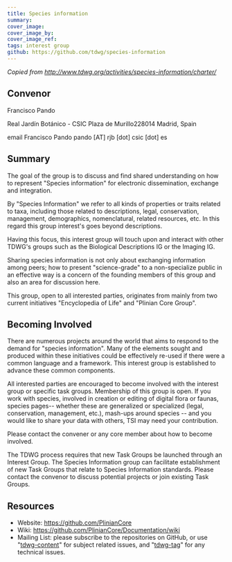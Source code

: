 ```yaml
---
title: Species information
summary: 
cover_image: 
cover_image_by: 
cover_image_ref: 
tags: interest group
github: https://github.com/tdwg/species-information
---
```


_Copied from <http://www.tdwg.org/activities/species-information/charter/>_

## Convenor

Francisco Pando

Real Jardín Botánico - CSIC
Plaza de Murillo228014
Madrid, Spain

email Francisco Pando pando [AT] rjb [dot] csic [dot] es

## Summary

The goal of the group is to discuss and find shared understanding on how to represent "Species information" for electronic dissemination, exchange and integration.

By "Species Information" we refer to all kinds of properties or traits related to taxa, including those related to descriptions, legal, conservation, management, demographics, nomenclatural, related resources, etc. In this regard this group interest's goes beyond descriptions.

Having this focus, this interest group will touch upon and interact with other TDWG's groups such as the Biological Descriptions IG or the Imaging IG.

Sharing species information is not only about exchanging information among peers; how to present "science-grade" to a non-specialize public in an effective way is a concern of the founding members of this group and also an area for discussion here. 

This group, open to all interested parties, originates from mainly from two current initiatives "Encyclopedia of Life" and "Plinian Core Group".

## Becoming Involved

There are numerous projects around the world that aims to respond to the demand for "species information". Many of the elements sought and produced within these initiatives could be effectively re-used if there were a common language and a framework. This interest group is established to advance these common components. 

All interested parties are encouraged to become involved with the interest group or specific task groups. Membership of this group is open. If you work with species, involved in creation or editing of digital flora or faunas, species pages-- whether these are generalized or specialized (legal, conservation, management, etc.), mash-ups around species -- and you would like to share your data with others, TSI may need your contribution.

Please contact the convener or any core member about how to become involved. 

The TDWG process requires that new Task Groups be launched through an Interest Group. The Species Information group can facilitate establishment of new Task Groups that relate to Species Information standards. Please contact the convenor to discuss potential projects or join existing Task Groups.

## Resources

* Website: <https://github.com/PlinianCore>
* Wiki: <https://github.com/PlinianCore/Documentation/wiki>
* Mailing List: please subscribe to the repositories on GitHub, or use "[tdwg-content](http://lists.tdwg.org/mailman/listinfo/tdwg-content)" for subject related issues, and "[tdwg-tag](http://lists.tdwg.org/mailman/listinfo/tdwg-tag)" for any technical issues.
